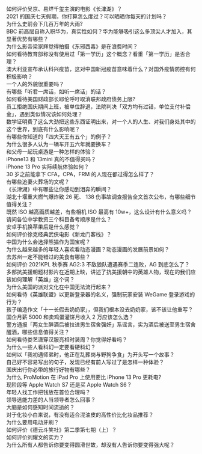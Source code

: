 如何评价吴京、易烊千玺主演的电影《长津湖》？  
2021 的国庆七天假期，你打算怎么度过？可以晒晒你每天的计划吗？  
为什么史前会下几百万年的大雨?  
BBC 前高层自称入职华为，真实性如何？华为能够吸引这么多顶尖人才加入，其显著优势有哪些？  
为什么影帝梁家辉觉得拍摄《东邪西毒》是在浪费时间？  
如何看待教育部称没有使用过「第一学历」这个概念？看重「第一学历」是否合理？  
澳大利亚宣布承认科兴疫苗，这对中国新冠疫苗意味着什么？对国外疫情防控有何积极影响？  
一个人的外貌很重要吗？  
有哪些「听君一席话，如听一席话」的话？  
如何看待美国财政部长耶伦呼吁取消联邦政府债务上限?  
员工拒绝国庆期间上班，被单位辞退，法院判决「双方均有过错，单位支付补偿金」，遇到类似情况该如何处理？  
数学证明费了这么大劲把这些东西证明出来，对一个人的人生、对我们身处其中的这个世界，到底有什么影响呢？  
有哪些你知道的「四大天王有五个」的例子？  
为什么很多人认为一辆车开五六年就要换车？  
和父母一起玩桌游是一种怎样的体验？  
iPhone13 和 13mini 真的不值得买吗？  
iPhone 13 Pro 实际续航体验如何？  
30 岁之前能拿下 CFA，CPA，FRM 的人现在都过得怎么样了？  
有哪些追妻火葬场的文呢？  
《长津湖》中有哪些让你感动到泪奔的瞬间？  
湖北十堰重大燃气爆炸致 26 死、 138 伤事故调查报告全文首次公布，有哪些细节值得关注？  
既然 ISO 越高画质越差，有些相机 ISO 最高有 10w+，这么设计有什么意义吗？  
请问各位中学教资三个科目备考顺序是什么？  
安卓手机换苹果后是什么感觉？  
如何评价徐克经典武侠电影《新龙门客栈》？  
中国为什么会选择熊猫作为国宝呢？  
为什么越来越多的年轻人喜欢看动态漫画？动态漫画的发展前景如何？  
去苏州一定不能错过的美食有哪些？  
如何评价 2021KPL 秋季赛 AG2:3 不敌狼队遭遇赛季二连败，AG 到底怎么了？  
多部抗美援朝题材影片在近期上映，讲述了抗美援朝中的英雄人物，现在的我们应该如何理解「英雄」这个词？  
为什么美国的派对文化在中国无法流行起来？  
如何看待《英雄联盟》以更新登录器的名义，强制玩家安装 WeGame 登录游戏的行为？  
孩子编造作文「十一长假去奶奶家」，但我们根本没去奶奶家，该不该让他重写？  
国企月薪  5000 和卖鸡蛋灌饼月收入 2 万应该怎么选？  
警方通报「两女生醉酒后被拉进男生宿舍强奸」系谣言，实为酒后被送至男生宿舍醒酒，哪些信息值得关注？  
如何看待娄艺潇穿汉服亮相时装周？你觉得好看吗？  
为什么一些人看科幻一定要看硬科幻？  
如何以「我初遇师弟时，他正在乱葬岗与野狗争食」为开头写一个故事？  
自己好不容易写出的句子，发现已经有前人写过了是怎样一种体验？  
国庆出行你必带的旅行好物有哪些？  
为什么 ProMotion 在 iPad Pro 上使用要比 iPhone 13 Pro 更耗电?  
现阶段等 Apple Watch S7 还是买 Apple Watch S6？  
年轻人找工作把钱放在首位合理吗？  
领导选能力差的人当领导者怎么回事？  
大脑是如何感知时间流逝的？  
对于化妆小白来说，有没有适合混油皮的高性价比化妆品推荐？  
为什么要用电动牙刷？  
如何评价《德云斗笑社》第二季第七期（上）？  
如何评价刘耀文的实力？  
为什么所有人都告诉你要变得圆滑世故，却没有人告诉你要变得强大呢？  
